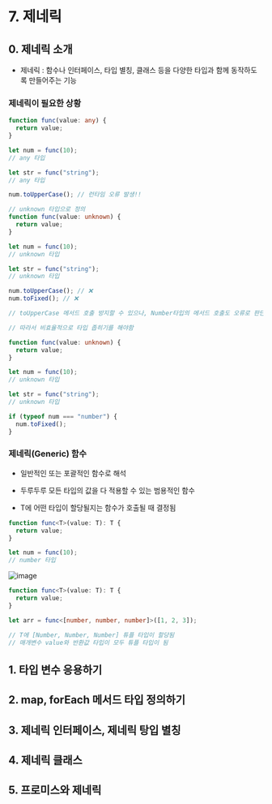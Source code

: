 # 7. 제네릭

## 0. 제네릭 소개
- 제네릭 : 함수나 인터페이스, 타입 별칭, 클래스 등을 다양한 타입과 함께 동작하도록 만들어주는 기능


### 제네릭이 필요한 상황
```typescript
function func(value: any) {
  return value;
}

let num = func(10);
// any 타입

let str = func("string");
// any 타입

num.toUpperCase(); // 런타임 오류 발생!!
```

```typescript
// unknown 타입으로 정의
function func(value: unknown) {
  return value;
}

let num = func(10);
// unknown 타입

let str = func("string");
// unknown 타입

num.toUpperCase(); // ❌
num.toFixed(); // ❌

// toUpperCase 메서드 호출 방지할 수 있으나, Number타입의 메서드 호출도 오류로 판단하게 됨
```

```typescript
// 따라서 비효율적으로 타입 좁히기를 해야함

function func(value: unknown) {
  return value;
}

let num = func(10);
// unknown 타입

let str = func("string");
// unknown 타입

if (typeof num === "number") {
  num.toFixed();
}
```

### 제네릭(Generic) 함수
- 일반적인 또는 포괄적인 함수로 해석
- 두루두루 모든 타입의 값을 다 적용할 수 있는 범용적인 함수

- T에 어떤 타입이 할당될지는 함수가 호출될 때 결정됨

```typescript
function func<T>(value: T): T {
  return value;
}

let num = func(10);
// number 타입
```

![image](https://github.com/devjjin/ts-study/assets/38846447/2def62c0-a1e0-40a8-835e-00f4c22092be)

```typescript
function func<T>(value: T): T {
  return value;
}

let arr = func<[number, number, number]>([1, 2, 3]);

// T에 [Number, Number, Number] 튜플 타입이 할당됨
// 매개변수 value와 반환값 타입이 모두 튜플 타입이 됨
```


## 1. 타입 변수 응용하기
## 2. map, forEach 메서드 타입 정의하기
## 3. 제네릭 인터페이스, 제네릭 탕입 별칭
## 4. 제네릭 클래스
## 5. 프로미스와 제네릭
